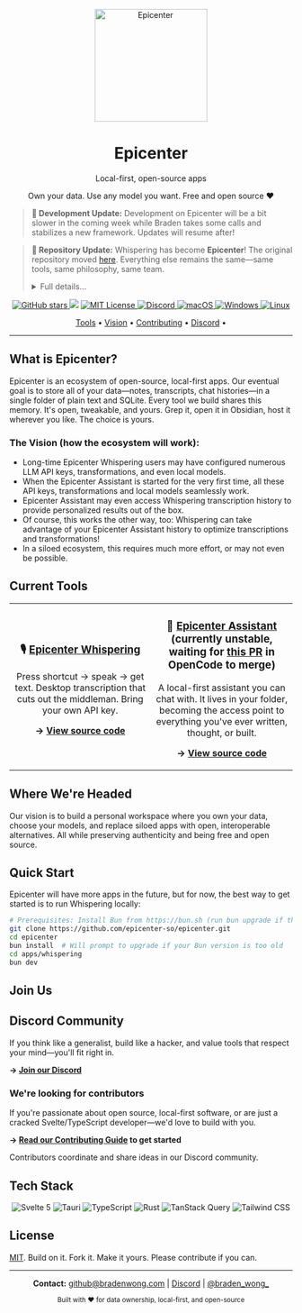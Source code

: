 <p align="center">
  <a href="https://epicenter.so">
    <img width="200" src="https://github.com/user-attachments/assets/9e210c52-2740-43b6-af3f-e6eaf4b5c397" alt="Epicenter">
  </a>
  <h1 align="center">Epicenter</h1>
  <p align="center">Local-first, open-source apps</p>
  <p align="center">Own your data. Use any model you want. Free and open source ❤️</p>
</p>

> **🚧 Development Update:** Development on Epicenter will be a bit slower in the coming week while Braden takes some calls and stabilizes a new framework. Updates will resume after!

> **📢 Repository Update:** Whispering has become **Epicenter**! The original repository moved [here](https://github.com/epicenter-so/epicenter/tree/main/apps/whispering). Everything else remains the same—same tools, same philosophy, same team.
>
> <details>
> <summary> Full details...
> </summary>
>
> - Whispering's evolution beyond transcription required changes to the repository's structure and branding.
> - Everything else remains the same—same tools, same philosophy, same team.
> - The original app lives on as [*Epicenter Whispering*](https://github.com/epicenter-so/epicenter/tree/main/apps/whispering), keeping a tight focus on transcription.
> - This makes room for standalone apps with complementary, but non-transcription-related features (like [*Epicenter Assistant*](https://github.com/epicenter-so/epicenter/tree/main/apps/sh)).
> - The new [root](https://github.com/epicenter-so/epicenter/) of the Epicenter repository contains common files supporting all the apps in the ecosystem.
> - Note: the old URL [github.com/braden-w/whispering](https://github.com/braden-w/whispering) is now just a thin placeholder redirecting to this rebranded repository.  
>
> </details>

<p align="center">
  <!-- GitHub Stars Badge -->
  <a href="https://github.com/epicenter-so/epicenter" target="_blank">
    <img alt="GitHub stars" src="https://img.shields.io/github/stars/epicenter-so/epicenter?style=flat-square" />
  </a>
  <!-- Latest Version Badge -->
  <img src="https://img.shields.io/github/v/release/epicenter-so/epicenter?style=flat-square&label=Latest%20Version&color=brightgreen" />
  <!-- License Badge -->
  <a href="LICENSE" target="_blank">
    <img alt="MIT License" src="https://img.shields.io/github/license/epicenter-so/epicenter.svg?style=flat-square" />
  </a>
  <!-- Discord Badge -->
  <a href="https://go.epicenter.so/discord" target="_blank">
    <img alt="Discord" src="https://img.shields.io/badge/Discord-Join%20us-5865F2?style=flat-square&logo=discord&logoColor=white" />
  </a>
  <!-- Platform Support Badges -->
  <a href="https://github.com/epicenter-so/epicenter/releases" target="_blank">
    <img alt="macOS" src="https://img.shields.io/badge/-macOS-black?style=flat-square&logo=apple&logoColor=white" />
  </a>
  <a href="https://github.com/epicenter-so/epicenter/releases" target="_blank">
    <img alt="Windows" src="https://img.shields.io/badge/-Windows-blue?style=flat-square&logo=windows&logoColor=white" />
  </a>
  <a href="https://github.com/epicenter-so/epicenter/releases" target="_blank">
    <img alt="Linux" src="https://img.shields.io/badge/-Linux-yellow?style=flat-square&logo=linux&logoColor=white" />
  </a>
</p>

<p align="center">
  <a href="#current-tools">Tools</a> •
  <a href="#where-were-headed">Vision</a> •
  <a href="#join-us">Contributing</a> •
  <a href="https://go.epicenter.so/discord">Discord</a> •
</p>

---

## What is Epicenter?

Epicenter is an ecosystem of open-source, local-first apps. Our eventual goal is to store all of your data—notes, transcripts, chat histories—in a single folder of plain text and SQLite. Every tool we build shares this memory. It's open, tweakable, and yours. Grep it, open it in Obsidian, host it wherever you like. The choice is yours.

### The Vision (how the ecosystem will work):

- Long-time Epicenter Whispering users may have configured numerous LLM API keys, transformations, and even local models.
- When the Epicenter Assistant is started for the very first time, all these API keys, transformations and local models seamlessly work.
- Epicenter Assistant may even access Whispering transcription history to provide personalized results out of the box.
- Of course, this works the other way, too: Whispering can take advantage of your Epicenter Assistant history to optimize transcriptions and transformations!
- In a siloed ecosystem, this requires much more effort, or may not even be possible.

## Current Tools

<table>
  <tr>
    <td align="center" width="50%">
      <h3>🎙️ <a href="https://github.com/epicenter-so/epicenter/tree/main/apps/whispering">Epicenter Whispering</a></h3>
      <p>Press shortcut → speak → get text. Desktop transcription that cuts out the middleman. Bring your own API key.</p>
      <p><strong>→ <a href="https://github.com/epicenter-so/epicenter/tree/main/apps/whispering">View source code</a></strong></p>
    </td>
    <td align="center" width="50%">
      <h3>
        🤖 <a href="https://github.com/epicenter-so/epicenter/tree/main/apps/sh">Epicenter Assistant</a>
        (currently unstable, waiting for 
        <a href="https://github.com/sst/opencode/pull/1218">this PR</a> in OpenCode to merge)
      </h3>
      <p>A local-first assistant you can chat with. It lives in your folder, becoming the access point to everything you've ever written, thought, or built.</p>
      <p><strong>→ <a href="https://github.com/epicenter-so/epicenter/tree/main/apps/sh">View source code</a></strong></p>
    </td>
  </tr>
</table>

## Where We're Headed

Our vision is to build a personal workspace where you own your data, choose your models, and replace siloed apps with open, interoperable alternatives. All while preserving authenticity and being free and open source.


## Quick Start

Epicenter will have more apps in the future, but for now, the best way to get started is to run Whispering locally:

```bash
# Prerequisites: Install Bun from https://bun.sh (run bun upgrade if there's issues)
git clone https://github.com/epicenter-so/epicenter.git
cd epicenter
bun install  # Will prompt to upgrade if your Bun version is too old
cd apps/whispering
bun dev
```

## Join Us

## Discord Community

If you think like a generalist, build like a hacker, and value tools that respect your mind—you'll fit right in.

**→ [Join our Discord](https://go.epicenter.so/discord)**

### We're looking for contributors

If you're passionate about open source, local-first software, or are just a cracked Svelte/TypeScript developer—we'd love to build with you.

**→ [Read our Contributing Guide](CONTRIBUTING.md) to get started**

Contributors coordinate and share ideas in our Discord community.

## Tech Stack

<p align="center">
  <img alt="Svelte 5" src="https://img.shields.io/badge/-Svelte%205-orange?style=flat-square&logo=svelte&logoColor=white" />
  <img alt="Tauri" src="https://img.shields.io/badge/-Tauri-blue?style=flat-square&logo=tauri&logoColor=white" />
  <img alt="TypeScript" src="https://img.shields.io/badge/-TypeScript-blue?style=flat-square&logo=typescript&logoColor=white" />
  <img alt="Rust" src="https://img.shields.io/badge/-Rust-orange?style=flat-square&logo=rust&logoColor=white" />
  <img alt="TanStack Query" src="https://img.shields.io/badge/-TanStack%20Query-red?style=flat-square&logo=react-query&logoColor=white" />
  <img alt="Tailwind CSS" src="https://img.shields.io/badge/-Tailwind%20CSS-38B2AC?style=flat-square&logo=tailwind-css&logoColor=white" />
</p>

## License

[MIT](LICENSE). Build on it. Fork it. Make it yours. Please contribute if you can.

---

<p align="center">
  <strong>Contact:</strong> <a href="mailto:github@bradenwong.com">github@bradenwong.com</a> | <a href="https://go.epicenter.so/discord">Discord</a> | <a href="https://twitter.com/braden_wong_">@braden_wong_</a>
</p>

<p align="center">
  <sub>Built with ❤️ for data ownership, local-first, and open-source</sub>
</p>
